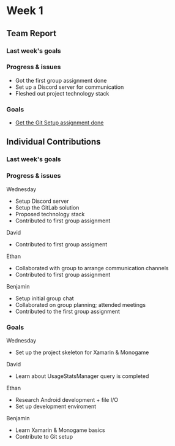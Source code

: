 # Week 1 #
## Team Report ##
### Last week's goals ###
### Progress & issues ###
- Got the first group assignment done
- Set up a Discord server for communication
- Fleshed out project technology stack
### Goals ###
- [Get the Git Setup assignment done](https://homes.cs.washington.edu/~rjust/courses/2021Spring/CSE403/project/project03.html)
## Individual Contributions
### Last week's goals ###
### Progress & issues ###
Wednesday
- Setup Discord server
- Setup the GitLab solution
- Proposed technology stack
- Contributed to first group assignment

David
- Contributed to first group assigment

Ethan
- Collaborated with group to arrange communication channels
- Contributed to first group assignment

Benjamin
- Setup initial group chat
- Collaborated on group planning; attended meetings
- Contributed to the first group assignment

### Goals ###
Wednesday
- Set up the project skeleton for Xamarin & Monogame

David
- Learn about UsageStatsManager query is completed

Ethan
- Research Android development + file I/O
- Set up development enviroment

Benjamin
- Learn Xamarin & Monogame basics
- Contribute to Git setup
